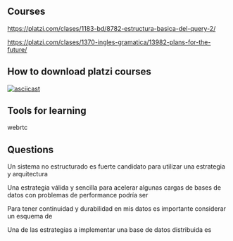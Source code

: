 ## Courses

https://platzi.com/clases/1183-bd/8782-estructura-basica-del-query-2/

https://platzi.com/clases/1370-ingles-gramatica/13982-plans-for-the-future/

## How to download platzi courses

[![asciicast](https://cdn-b-east.streamable.com/image/el3xb_first.jpg?token=f7VbJ1WUmUaIpBCXWNXEEQ&expires=1550444421)](https://cdn-b-east.streamable.com/video/mp4/el3xb.mp4?token=VIMgDATVRryNxVF05g4HIg&expires=1550444324)

## Tools for learning

webrtc

## Questions

Un sistema no estructurado es fuerte candidato para utilizar una estrategia y arquitectura

Una estrategia válida y sencilla para acelerar algunas cargas de bases de datos con problemas de performance podría ser

Para tener continuidad y durabilidad en mis datos es importante considerar un esquema de 

Una de las estrategias a implementar una base de datos distribuida es
